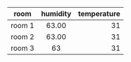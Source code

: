 | room      |      humidity |  temperature  |
|---------- |:-------------:|--------------:|
| room 1    |  63.00 | 31         |
| room 2    |    63.00   |   31         | 
| room 3    | 63 |    31         |
    
